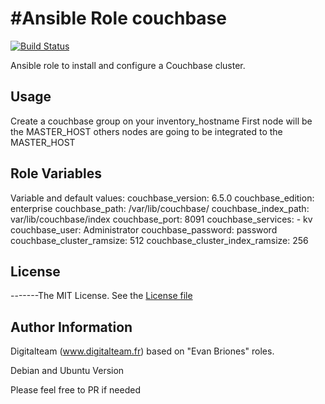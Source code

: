 #Ansible Role couchbase
==================
[![Build Status](https://travis-ci.org/erbriones/ansible-couchbase.svg?branch=master)](https://travis-ci.org/erbriones/ansible-couchbase)

Ansible role to install and configure a Couchbase cluster.


## Usage
Create a couchbase group on your inventory_hostname
First node will be the MASTER_HOST
others nodes are going to be integrated to the MASTER_HOST

## Role Variables
Variable and default values:
couchbase_version: 6.5.0
couchbase_edition: enterprise
couchbase_path: /var/lib/couchbase/
couchbase_index_path: var/lib/couchbase/index
couchbase_port: 8091
couchbase_services:
    - kv
couchbase_user: Administrator
couchbase_password: password
couchbase_cluster_ramsize: 512
couchbase_cluster_index_ramsize: 256

## License
-------The MIT License. See the [License file](https://github.com/erbriones/ansible-couchbase/blob/master/LICENSE)

## Author Information

Digitalteam (www.digitalteam.fr) based on "Evan Briones" roles.

Debian and Ubuntu Version

Please feel free to PR if needed
